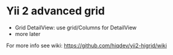 Yii 2 advanced grid
===================

- Grid DetailView: use grid/Columns for DetailView
- more later

For more info see wiki:
https://github.com/hiqdev/yii2-higrid/wiki

